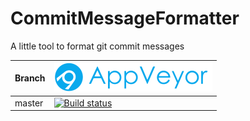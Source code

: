# CommitMessageFormatter
A little tool to format git commit messages

Branch|[![AppVeyor logo](pics/AppVeyor.png)](https://appveyor.com)
---|---
master|[![Build status](https://ci.appveyor.com/api/projects/status/6vhd29id3ihixvq4?svg=true)](https://ci.appveyor.com/project/SebastianBecker2/commitmessageformatter)


